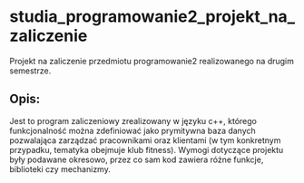# studia_programowanie2_projekt_na_zaliczenie
Projekt na zaliczenie przedmiotu programowanie2 realizowanego na drugim semestrze.

## Opis:
Jest to program zaliczeniowy zrealizowany w języku c++, którego funkcjonalność można zdefiniować jako prymitywna baza danych pozwalająca zarządzać pracownikami oraz klientami (w tym konkretnym przypadku, tematyka obejmuje klub fitness). Wymogi dotyczące projektu były podawane okresowo, przez co sam kod zawiera różne funkcje, biblioteki czy mechanizmy. 
